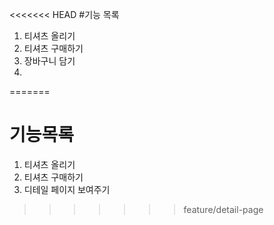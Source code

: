 <<<<<<< HEAD
#기능  목록

1. 티셔츠 올리기
2. 티셔츠 구매하기
3. 장바구니 담기
4.
=======
# 기능목록

1. 티셔츠 올리기
2. 티셔츠 구매하기
3. 디테일 페이지 보여주기
>>>>>>> feature/detail-page
